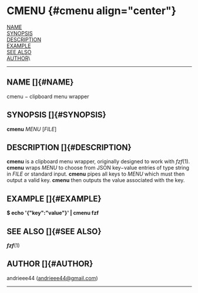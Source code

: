 # CMENU {#cmenu align="center"}

[NAME](#NAME)\
[SYNOPSIS](#SYNOPSIS)\
[DESCRIPTION](#DESCRIPTION)\
[EXAMPLE](#EXAMPLE)\
[SEE ALSO](#SEE%20ALSO)\
[AUTHOR](#AUTHOR)\

------------------------------------------------------------------------

## NAME []{#NAME}

cmenu − clipboard menu wrapper

## SYNOPSIS []{#SYNOPSIS}

**cmenu** *MENU* \[*FILE*\]

## DESCRIPTION []{#DESCRIPTION}

**cmenu** is a clipboard menu wrapper, originally designed to work with
*fzf*(1). **cmenu** wraps *MENU* to choose from JSON key−value entries
of type string in *FILE* or standard input. **cmenu** pipes all keys to
*MENU* which must then output a valid key. **cmenu** then outputs the
value associated with the key.

## EXAMPLE []{#EXAMPLE}

**\$ echo '{\"key\":\"value\"}' \| cmenu fzf**

## SEE ALSO []{#SEE ALSO}

***fzf***(1)

## AUTHOR []{#AUTHOR}

andrieee44 (andrieee44@gmail.com)

------------------------------------------------------------------------
